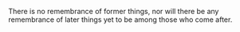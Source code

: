 There is no remembrance of former things, nor will there be any remembrance of later things yet to be among those who come after.
